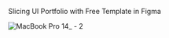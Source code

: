 Slicing UI Portfolio with Free Template in Figma

![MacBook Pro 14_ - 2](https://user-images.githubusercontent.com/100588085/176948521-a8e0427d-8308-4124-9c7b-c5df89cd5cda.png)
